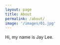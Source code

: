 ```yaml
---
layout: page
title: About
permalink: /about/
image: '/images/01.jpg'
---
```


Hi, my name is Jay Lee. 